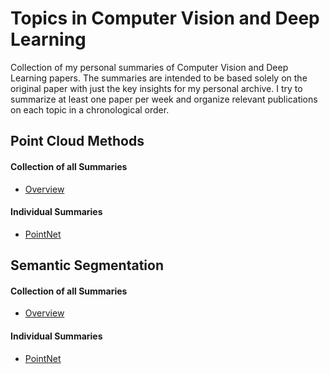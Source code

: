 # Topics in Computer Vision and Deep Learning

Collection of my personal summaries of Computer Vision and Deep Learning papers. The summaries are intended to be based solely on the original paper with just the key insights for my personal archive. I try to summarize at least one paper per week and organize relevant publications on each topic in a chronological order. 

## Point Cloud Methods
#### Collection of all Summaries
- [Overview](https://github.com/matssteinweg/Topics_in_CV_and_DL/tree/master/Point_Cloud_Methods/Overview)

#### Individual Summaries
- [PointNet](https://github.com/matssteinweg/Topics_in_CV_and_DL/tree/master/Point_Cloud_Methods/PointNet)


## Semantic Segmentation
#### Collection of all Summaries
- [Overview](https://github.com/matssteinweg/Topics_in_CV_and_DL/tree/master/Semantic_Segmentation/Overview)

#### Individual Summaries
- [PointNet](https://github.com/matssteinweg/Topics_in_CV_and_DL/tree/master/Semantic_Segmentation/FCN)

